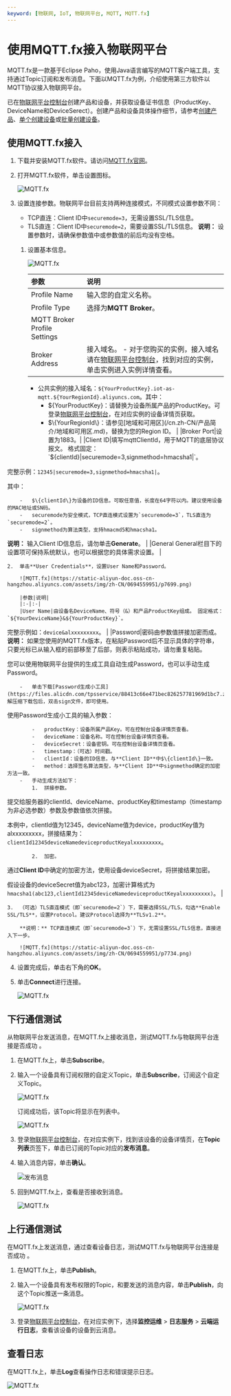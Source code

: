 ```yaml
---
keyword: [物联网, IoT, 物联网平台, MQTT, MQTT.fx]
---
```


# 使用MQTT.fx接入物联网平台

MQTT.fx是一款基于Eclipse Paho，使用Java语言编写的MQTT客户端工具，支持通过Topic订阅和发布消息。下面以MQTT.fx为例，介绍使用第三方软件以MQTT协议接入物联网平台。

已在[物联网平台控制台](https://iot.console.aliyun.com)创建产品和设备，并获取设备证书信息（ProductKey、DeviceName和DeviceSerect）。创建产品和设备具体操作细节，请参考[创建产品](/cn.zh-CN/设备接入/创建产品.md)、[单个创建设备](/cn.zh-CN/设备接入/创建设备/单个创建设备.md)或[批量创建设备](/cn.zh-CN/设备接入/创建设备/批量创建设备.md)。

## 使用MQTT.fx接入

1.  下载并安装MQTT.fx软件。请访问[MQTT.fx官网](https://mqttfx.jensd.de/index.php/download)。

2.  打开MQTT.fx软件，单击设置图标。

    ![MQTT.fx](https://static-aliyun-doc.oss-cn-hangzhou.aliyuncs.com/assets/img/zh-CN/0694559951/p7694.png)

3.  设置连接参数。物联网平台目前支持两种连接模式，不同模式设置参数不同：

    -   TCP直连：Client ID中`securemode=3`，无需设置SSL/TLS信息。
    -   TLS直连：Client ID中`securemode=2`，需要设置SSL/TLS信息。
    **说明：** 设置参数时，请确保参数值中或参数值的前后均没有空格。

    1.  设置基本信息。

        ![MQTT.fx](https://static-aliyun-doc.oss-cn-hangzhou.aliyuncs.com/assets/img/zh-CN/0694559951/p7698.png)

        |参数|说明|
        |:-|:-|
        |Profile Name|输入您的自定义名称。|
        |Profile Type|选择为**MQTT Broker**。|
        |MQTT Broker Profile Settings|
        |Broker Address|接入域名。         -   对于您购买的实例，接入域名请在[物联网平台控制台](https://iot.console.aliyun.com)，找到对应的实例，单击实例进入实例详情查看。
        -   公共实例的接入域名：`${YourProductKey}.iot-as-mqtt.${YourRegionId}.aliyuncs.com`。其中：
            -   $\{YourProductKey\}：请替换为设备所属产品的ProductKey。可登录[物联网平台控制台](https://iot.console.aliyun.com)，在对应实例的设备详情页获取。
            -   $\{YourRegionId\}：请参见[地域和可用区](/cn.zh-CN/产品简介/地域和可用区.md)，替换为您的Region ID。 |
        |Broker Port|设置为1883。|
        |Client ID|填写mqttClientId，用于MQTT的底层协议报文。 格式固定：`${clientId}|securemode=3,signmethod=hmacsha1|`。

完整示例：`12345|securemode=3,signmethod=hmacsha1|`。

其中：

        -   $\{clientId\}为设备的ID信息。可取任意值，长度在64字符以内。建议使用设备的MAC地址或SN码。
        -   securemode为安全模式，TCP直连模式设置为`securemode=3`，TLS直连为`securemode=2`。
        -   signmethod为算法类型，支持hmacmd5和hmacsha1。
**说明：** 输入Client ID信息后，请勿单击**Generate**。 |
        |General General栏目下的设置项可保持系统默认，也可以根据您的具体需求设置。 |

    2.  单击**User Credentials**，设置User Name和Password。

        ![MQTT.fx](https://static-aliyun-doc.oss-cn-hangzhou.aliyuncs.com/assets/img/zh-CN/0694559951/p7699.png)

        |参数|说明|
        |:-|:-|
        |User Name|由设备名DeviceName、符号（&）和产品ProductKey组成。 固定格式：`${YourDeviceName}&${YourProductKey}`。

完整示例如：`device&alxxxxxxxxx`。 |
        |Password|密码由参数值拼接加密而成。 **说明：** 如果您使用的MQTT.fx版本，在粘贴Password后不显示具体的字符串，只要光标已从输入框的前部移至了后部，则表示粘贴成功，请勿重复粘贴。

您可以使用物联网平台提供的生成工具自动生成Password，也可以手动生成Password。

        -   单击下载[Password生成小工具](https://files.alicdn.com/tpsservice/88413c66e471bec826257781969d1bc7.zip)。解压缩下载包后，双击sign文件，即可使用。

使用Password生成小工具的输入参数：

            -   productKey：设备所属产品Key。可在控制台设备详情页查看。
            -   deviceName：设备名称。可在控制台设备详情页查看。
            -   deviceSecret：设备密钥。可在控制台设备详情页查看。
            -   timestamp：（可选）时间戳。
            -   clientId：设备的ID信息，与**Client ID**中$\{clientId\}一致。
            -   method：选择签名算法类型，与**Client ID**中signmethod确定的加密方法一致。
        -   手动生成方法如下：
            1.  拼接参数。

提交给服务器的clientId、deviceName、productKey和timestamp（timestamp为非必选参数）参数及参数值依次拼接。

本例中，clientId值为12345，deviceName值为device，productKey值为alxxxxxxxxx，拼接结果为：`clientId12345deviceNamedeviceproductKeyalxxxxxxxxx`。

            2.  加密。

通过**Client ID**中确定的加密方法，使用设备deviceSecret，将拼接结果加密。

假设设备的deviceSecret值为abc123，加密计算格式为`hmacsha1(abc123,clientId12345deviceNamedeviceproductKeyalxxxxxxxxx)`。 |

    3.  （可选）TLS直连模式（即`securemode=2`）下，需要选择SSL/TLS，勾选**Enable SSL/TLS**，设置Protocol。建议Protocol选择为**TLSv1.2**。

        **说明：** TCP直连模式（即`securemode=3`）下，无需设置SSL/TLS信息，直接进入下一步。

        ![MQTT.fx](https://static-aliyun-doc.oss-cn-hangzhou.aliyuncs.com/assets/img/zh-CN/0694559951/p7734.png)

4.  设置完成后，单击右下角的**OK**。

5.  单击**Connect**进行连接。

    ![MQTT.fx](https://static-aliyun-doc.oss-cn-hangzhou.aliyuncs.com/assets/img/zh-CN/0694559951/p7735.png)


## 下行通信测试

从物联网平台发送消息，在MQTT.fx上接收消息，测试MQTT.fx与物联网平台连接是否成功 。

1.  在MQTT.fx上，单击**Subscribe**。

2.  输入一个设备具有订阅权限的自定义Topic，单击**Subscribe**，订阅这个自定义Topic。

    ![MQTT.fx](https://static-aliyun-doc.oss-cn-hangzhou.aliyuncs.com/assets/img/zh-CN/0694559951/p7736.png)

    订阅成功后，该Topic将显示在列表中。

    ![MQTT.fx](https://static-aliyun-doc.oss-cn-hangzhou.aliyuncs.com/assets/img/zh-CN/0694559951/p7737.png)

3.  登录[物联网平台控制台](https://iot.console.aliyun.com)，在对应实例下，找到该设备的设备详情页，在**Topic列表**页签下，单击已订阅的Topic对应的**发布消息**。

4.  输入消息内容，单击**确认**。

    ![发布消息](https://static-aliyun-doc.oss-cn-hangzhou.aliyuncs.com/assets/img/zh-CN/0694559951/p127634.png)

5.  回到MQTT.fx上，查看是否接收到消息。

    ![MQTT.fx](https://static-aliyun-doc.oss-cn-hangzhou.aliyuncs.com/assets/img/zh-CN/0694559951/p7739.png)


## 上行通信测试

在MQTT.fx上发送消息，通过查看设备日志，测试MQTT.fx与物联网平台连接是否成功 。

1.  在MQTT.fx上，单击**Publish**。

2.  输入一个设备具有发布权限的Topic，和要发送的消息内容，单击**Publish**，向这个Topic推送一条消息。

    ![MQTT.fx](https://static-aliyun-doc.oss-cn-hangzhou.aliyuncs.com/assets/img/zh-CN/0694559951/p37281.png)

3.  登录[物联网平台控制台](https://iot.console.aliyun.com)，在对应实例下，选择**监控运维** \> **日志服务** \> **云端运行日志**，查看该设备的设备到云消息。


## 查看日志

在MQTT.fx上，单击**Log**查看操作日志和错误提示日志。

![MQTT.fx](https://static-aliyun-doc.oss-cn-hangzhou.aliyuncs.com/assets/img/zh-CN/0694559951/p7740.png)

